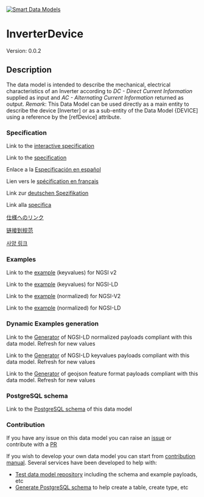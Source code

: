 [![Smart Data Models](https://smartdatamodels.org/wp-content/uploads/2022/01/SmartDataModels_logo.png "Logo")](https://smartdatamodels.org)
# InverterDevice
Version: 0.0.2

## Description 

The data model is intended to describe the mechanical, electrical characteristics of an Inverter according to *DC - Direct Current Information* supplied as input and *AC - Alternating Current Information*  returned as output. *Remark*: This Data Model can be used directly as a main entity to describe the device [Inverter] or as a sub-entity of the Data Model {DEVICE] using a reference by the [refDevice] attribute.
### Specification

Link to the [interactive specification](https://swagger.lab.fiware.org/?url=https://smart-data-models.github.io/dataModel.Energy/InverterDevice/swagger.yaml)

Link to the [specification](https://github.com/smart-data-models/dataModel.Energy/blob/master/InverterDevice/doc/spec.md)

Enlace a la [Especificación en español](https://github.com/smart-data-models/dataModel.Energy/blob/master/InverterDevice/doc/spec_ES.md)

Lien vers le [spécification en français](https://github.com/smart-data-models/dataModel.Energy/blob/master/InverterDevice/doc/spec_FR.md)

Link zur [deutschen Spezifikation](https://github.com/smart-data-models/dataModel.Energy/blob/master/InverterDevice/doc/spec_DE.md)

Link alla [specifica](https://github.com/smart-data-models/dataModel.Energy/blob/master/InverterDevice/doc/spec_IT.md)

[仕様へのリンク](https://github.com/smart-data-models/dataModel.Energy/blob/master/InverterDevice/doc/spec_JA.md)

[链接到规范](https://github.com/smart-data-models/dataModel.Energy/blob/master/InverterDevice/doc/spec_ZH.md)

[사양 링크](https://github.com/smart-data-models/dataModel.Energy/blob/master/InverterDevice/doc/spec_KO.md)
### Examples

Link to the [example](https://smart-data-models.github.io/dataModel.Energy/InverterDevice/examples/example.json) (keyvalues) for NGSI v2

Link to the [example](https://smart-data-models.github.io/dataModel.Energy/InverterDevice/examples/example.jsonld) (keyvalues) for NGSI-LD

Link to the [example](https://smart-data-models.github.io/dataModel.Energy/InverterDevice/examples/example-normalized.json) (normalized) for NGSI-V2

Link to the [example](https://smart-data-models.github.io/dataModel.Energy/InverterDevice/examples/example-normalized.jsonld) (normalized) for NGSI-LD
### Dynamic Examples generation

Link to the [Generator](https://smartdatamodels.org/extra/ngsi-ld_generator.php?schemaUrl=https://raw.githubusercontent.com/smart-data-models/dataModel.Energy/master/InverterDevice/schema.json&email=info@smartdatamodels.org) of NGSI-LD normalized payloads compliant with this data model. Refresh for new values

Link to the [Generator](https://smartdatamodels.org/extra/ngsi-ld_generator_keyvalues.php?schemaUrl=https://raw.githubusercontent.com/smart-data-models/dataModel.Energy/master/InverterDevice/schema.json&email=info@smartdatamodels.org) of NGSI-LD keyvalues payloads compliant with this data model. Refresh for new values

Link to the [Generator](https://smartdatamodels.org/extra/geojson_features_generator.php?schemaUrl=https://raw.githubusercontent.com/smart-data-models/dataModel.Energy/master/InverterDevice/schema.json&email=info@smartdatamodels.org) of geojson feature format payloads compliant with this data model. Refresh for new values
### PostgreSQL schema

Link to the [PostgreSQL schema](https://github.com/smart-data-models/dataModel.Energy/blob/master/InverterDevice/schema.sql) of this data model
### Contribution

 If you have any issue on this data model you can raise an [issue](https://github.com/smart-data-models/dataModel.Energy/issues)  or contribute with a [PR](https://github.com/smart-data-models/dataModel.Energy/pulls)

 If you wish to develop your own data model you can start from [contribution manual](https://bit.ly/contribution_manual). Several services have been developed to help with: 
 - [Test data model repository](https://smartdatamodels.org/index.php/data-models-contribution-api/) including the schema and example payloads, etc
 - [Generate PostgreSQL schema](https://smartdatamodels.org/index.php/sql-service/) to help create a table, create type, etc